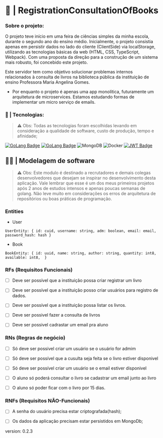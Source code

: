 # 🦦 | RegistrationConsultationOfBooks

### Sobre o projeto:

O projeto teve início em uma feira de ciências simples da minha escola, durante o segundo ano do ensino médio. Inicialmente, o projeto consistia apenas em persistir dados no lado do cliente (ClientSide) via localStorage, utilizando as tecnologias básicas da web (HTML, CSS, TypeScript, Webpack). Com uma proposta da direção para a construção de um sistema mais robusto, foi concebido este projeto.

Este servidor tem como objetivo solucionar problemas internos relacionados à consulta de livros na biblioteca pública da instituição de ensino Professora Maria Angelina Gomes.

- Por enquanto o projeto é apenas uma app monolítica, futuramente um arquitetura de microservices.
Estamos estudando formas de implementar um micro serviço de emails.

### 🤖 | Tecnologias:

> ⚠ Obs: Todas as tecnologias foram escolhidas levando em consideração a qualidade de software, custo de produção, tempo e afinidade;

[![GoLang Badge](https://img.shields.io/badge/Go-00ADD8?style=for-the-badge&logo=go&logoColor=white)](https://go.dev/)
[![GoLang Badge](https://img.shields.io/badge/Echo-00ADD8?style=for-the-badge&logo&logoColor=white)](https://go.dev/)
![MongoDB](https://img.shields.io/badge/MongoDB-%234ea94b.svg?style=for-the-badge&logo=mongodb&logoColor=white)
![Docker](https://img.shields.io/badge/docker-%230db7ed.svg?style=for-the-badge&logo=docker&logoColor=white)
[![JWT Badge](https://img.shields.io/badge/jwt-181818?style=for-the-badge&logo=json-web-tokens&logoColor=yellow)](https://jwt.io/)

## 👨‍💻 | Modelagem de software

> ⚠ Obs: Este modulo é destinado a recrutadores e demais colegas desenvolvedores que desejam se inspirar no desenvolvimento desta aplicação. Vale lembrar que esse é um dos meus primeiros projetos após 2 anos de estudos intensos e apenas poucas semanas de golang. Não leve muito em considerações os erros de arquitetura de repositórios ou boas práticas de programação.

### Entities

- User

`
    UserEntity: {
        id: cuid,
        username: string,
        adm: boolean,
        email: email,
        password_hash: hash
    } `

- Book

`
    BookEntity: {
        id: uuid,
        name: string,
        author: string,
        quantity: int8,
        available: int8, 
    } `

### RFs (Requisitos Funcionais)

- [ ] Deve ser possível que a instituição possa criar registrar um livro

- [ ] Deve ser possível que a instituição posso criar usuários para registro de dados.

- [ ] Deve ser possível que a instituição possa listar os livros.

- [ ] Deve ser possivel fazer a consulta de livros

- [ ] Deve ser possivel cadrastar um email pra aluno

### RNs (Regras de negócio)

- [ ] Só deve ser possivel criar um usuário se o usuário for admim

- [ ] Só deve ser possível que a cusulta seja feita se o livro estiver disponivel

- [ ] Só deve ser possível criar um usuário se o email estiver disponivel

- [ ] O aluno só poderá consultar o livro se cadastrar um email junto ao livro

- [ ] O aluno só poder ficar com o livro por 15 dias.

### RNFs (Requisitos NÃO-Funcionais)

- [ ] A senha do usuário precisa estar criptografada(hash);
- [ ] Os dados da aplicação precisam estar persistidos em MongoDb;


version: 0.2.3